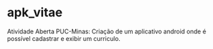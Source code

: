 # apk_vitae
Atividade Aberta PUC-Minas: Criação de um aplicativo android onde é possível cadastrar e exibir um curriculo.
